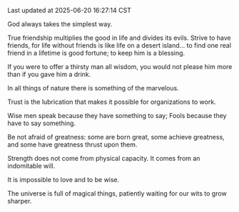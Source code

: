 Last updated at 2025-06-20 16:27:14 CST

God always takes the simplest way.

True friendship multiplies the good in life and divides its evils. Strive to have friends, for life without friends is like life on a desert island... to find one real friend in a lifetime is good fortune; to keep him is a blessing.

If you were to offer a thirsty man all wisdom, you would not please him more than if you gave him a drink.

In all things of nature there is something of the marvelous.

Trust is the lubrication that makes it possible for organizations to work.

Wise men speak because they have something to say; Fools because they have to say something.

Be not afraid of greatness: some are born great, some achieve greatness, and some have greatness thrust upon them.

Strength does not come from physical capacity. It comes from an indomitable will.

It is impossible to love and to be wise.

The universe is full of magical things, patiently waiting for our wits to grow sharper.

